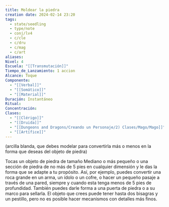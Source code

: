 ```yaml
---
title: Moldear la piedra
creation date: 2024-02-14 23:20
tags:
  - state/seedling
  - type/note
  - conj/lv4
  - c/cle
  - c/dru
  - c/mag
  - c/art
aliases: 
Nivel: 4
Escuela: "[[Transmutación]]"
Tiempo_de_Lanzamiento: 1 accion
Alcance: Toque
Componente:
  - "[[Verbal]]"
  - "[[Somático]]"
  - "[[Material]]"
Duración: Instantáneo
Ritual: 
Concentración: 
Clases:
  - "[[Clérigo]]"
  - "[[Druida]]"
  - "[[Dungeons and Dragons/Creando un Personaje/2) Clases/Mago/Mago]]"
  - "[[Artífice]]"
---
```

(arcilla blanda, que debes modelar para convertirla más o menos en la forma que deseas del objeto de piedra)

Tocas un objeto de piedra de tamaño Mediano o más pequeño o una sección de piedra de no más de 5 pies en cualquier dimensión y le das la forma que se adapte a tu propósito. Así, por ejemplo, puedes convertir una roca grande en un arma, un ídolo o un cofre, o hacer un pequeño pasaje a través de una pared, siempre y cuando esta tenga menos de 5 pies de profundidad. También puedes darle forma a una puerta de piedra o a su marco para sellarla. El objeto que crees puede tener hasta dos bisagras y un pestillo, pero no es posible hacer mecanismos con detalles más finos.
